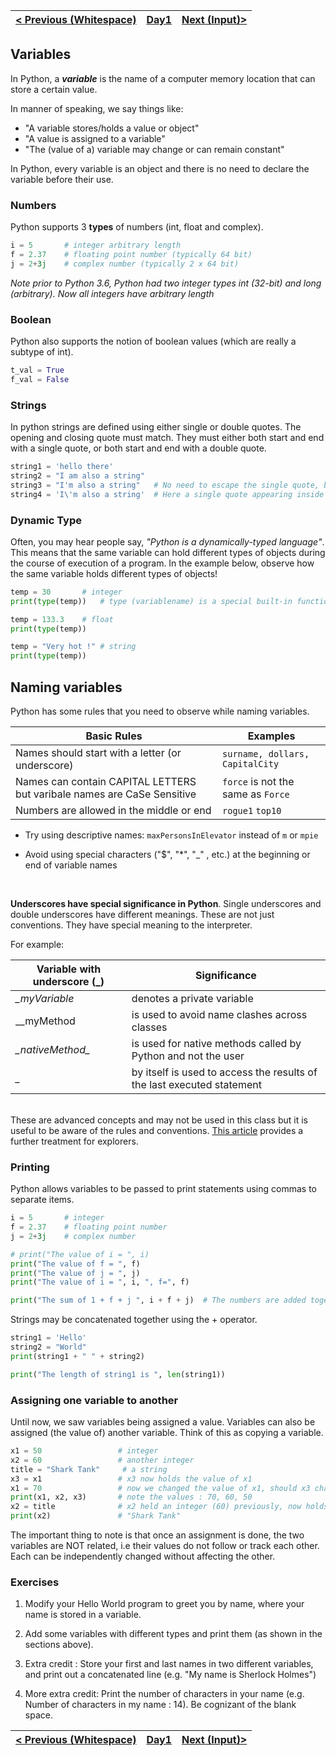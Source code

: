 | [< Previous (Whitespace)](Whitespace.md) | [Day1](../README.md)| [Next (Input)>](Input.md) |
|----|----|----|


## Variables

In Python, a ***variable*** is the name of a computer memory location that can store a certain value.

In manner of speaking, we say things like:

- "A variable stores/holds a value or object"
- "A value is assigned to a variable"
- "The (value of a) variable may change or can remain constant"

In Python, every variable is an object and there is no need to declare the variable before their use.

### Numbers

Python supports 3 **types** of numbers (int, float and complex).

```python
i = 5       # integer arbitrary length 
f = 2.37    # floating point number (typically 64 bit)
j = 2+3j    # complex number (typically 2 x 64 bit)
```
_Note prior to Python 3.6, Python had two integer types int (32-bit) and long (arbitrary). Now all integers
have arbitrary length_

### Boolean

Python also supports the notion of boolean values (which are really a subtype of int).

```python
t_val = True     
f_val = False    
```

### Strings

In python strings are defined using either single or double quotes. The opening and closing quote must match. They must
either both start and end with a single quote, or both start and end with a double quote.

```python
string1 = 'hello there'       
string2 = "I am also a string"
string3 = "I'm also a string"   # No need to escape the single quote, because string is defined with double quotes
string4 = 'I\'m also a string'  # Here a single quote appearing inside a single quoted string needs to be escaped
```

### Dynamic Type

Often, you may hear people say, *"Python is a dynamically-typed language"*. This means that the same variable can hold different types of objects during the course of execution of a program. In the example below, observe how the same variable holds different types of objects!

``` python
temp = 30		# integer
print(type(temp))	# type (variablename) is a special built-in function

temp = 133.3	# float
print(type(temp))

temp = "Very hot !"	# string
print(type(temp))
```

## Naming variables

Python has some rules that you need to observe while naming variables. 

| Basic Rules                              | Examples                                 |
| ---------------------------------------- | ---------------------------------------- |
| Names should start with a letter (or underscore) | ```surname, dollars, CapitalCity```      |
| Names can contain CAPITAL LETTERS but varibale names are CaSe Sensitive | ```force``` is not the same as ```Force``` |
| Numbers are allowed in the middle or end | ```rogue1``` ```top10```                 |



* Try using descriptive names: ```maxPersonsInElevator``` instead of ```m``` or ```mpie```

* Avoid using special characters  ("$", "*", "_" , etc.)  at the beginning or end of variable names

  ​

**Underscores have special significance in Python**. Single underscores and double underscores have different meanings.
These are not just conventions. They have special meaning to the interpreter.

For example:

| Variable with underscore (_) | Significance                             |
| ---------------------------- | ---------------------------------------- |
| *_myVariable*                | denotes a private variable               |
| __myMethod                   | is used to avoid name clashes across classes |
| *\__nativeMethod__*          | is used for native methods called by Python and not the user |
| *_*                          | by itself is used to access the results of the last executed statement |

​		
These are advanced concepts and may not be used in this class but it is useful to be aware of the rules and conventions. [This article](https://hackernoon.com/understanding-the-underscore-of-python-309d1a029edc) provides a further treatment for explorers. 


### Printing

Python allows variables to be passed to print statements using commas to separate items.

```python
i = 5       # integer
f = 2.37    # floating point number
j = 2+3j    # complex number

# print("The value of i = ", i)
print("The value of f = ", f)
print("The value of j = ", j)
print("The value of i = ", i, ", f=", f)

print("The sum of 1 + f + j ", i + f + j)  # The numbers are added together and then printed out
```

Strings may be concatenated together using the + operator.
```python
string1 = 'Hello'       
string2 = "World"
print(string1 + " " + string2)

print("The length of string1 is ", len(string1))
```

### Assigning one variable to another

Until now, we saw variables being assigned a value. Variables can also be assigned (the value of) another variable. Think of this as copying a variable.

```python
x1 = 50					# integer
x2 = 60					# another integer
title = "Shark Tank"	 # a string	
x3 = x1 				# x3 now holds the value of x1
x1 = 70					# now we changed the value of x1, should x3 change ?
print(x1, x2, x3)		# note the values : 70, 60, 50
x2 = title				# x2 held an integer (60) previously, now holds a string
print(x2)				# "Shark Tank"
```

The important thing to note is that once an assignment is done, the two variables are NOT related, i.e their values do not follow or track each other. Each can be independently changed without affecting the other.

### Exercises

1. Modify your Hello World program to greet you by name, where your name is stored in a variable.

2. Add some variables with different types and print them (as shown in the sections above).
3. Extra credit : Store your first and last names in two different variables, and print out a concatenated line (e.g. "My name is Sherlock Holmes")
4. More extra credit: Print the number of characters in your name (e.g. Number of characters in my name : 14). Be cognizant of the blank space.


| [< Previous (Whitespace)](Whitespace.md) | [Day1](../README.md) | [Next (Input)>](Input.md) |
|----|----|----|